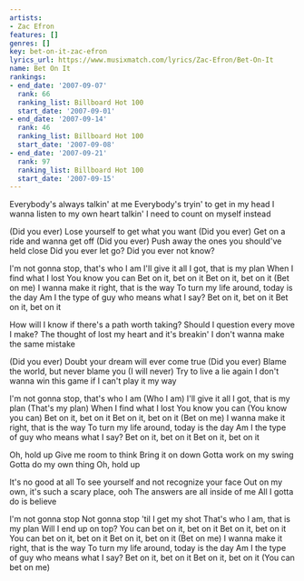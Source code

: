 ```yaml
---
artists:
- Zac Efron
features: []
genres: []
key: bet-on-it-zac-efron
lyrics_url: https://www.musixmatch.com/lyrics/Zac-Efron/Bet-On-It
name: Bet On It
rankings:
- end_date: '2007-09-07'
  rank: 66
  ranking_list: Billboard Hot 100
  start_date: '2007-09-01'
- end_date: '2007-09-14'
  rank: 46
  ranking_list: Billboard Hot 100
  start_date: '2007-09-08'
- end_date: '2007-09-21'
  rank: 97
  ranking_list: Billboard Hot 100
  start_date: '2007-09-15'
---
```

Everybody's always talkin' at me
Everybody's tryin' to get in my head
I wanna listen to my own heart talkin'
I need to count on myself instead

(Did you ever)
Lose yourself to get what you want
(Did you ever)
Get on a ride and wanna get off
(Did you ever)
Push away the ones you should've held close
Did you ever let go?
Did you ever not know?

I'm not gonna stop, that's who I am
I'll give it all I got, that is my plan
When I find what I lost
You know you can
Bet on it, bet on it
Bet on it, bet on it (Bet on me)
I wanna make it right, that is the way
To turn my life around, today is the day
Am I the type of guy who means what I say?
Bet on it, bet on it
Bet on it, bet on it

How will I know if there's a path worth taking?
Should I question every move I make?
The thought of lost my heart and it's breakin'
I don't wanna make the same mistake

(Did you ever)
Doubt your dream will ever come true
(Did you ever)
Blame the world, but never blame you
(I will never)
Try to live a lie again
I don't wanna win this game if I can't play it my way

I'm not gonna stop, that's who I am (Who I am)
I'll give it all I got, that is my plan (That's my plan)
When I find what I lost
You know you can (You know you can)
Bet on it, bet on it
Bet on it, bet on it (Bet on me)
I wanna make it right, that is the way
To turn my life around, today is the day
Am I the type of guy who means what I say?
Bet on it, bet on it
Bet on it, bet on it

Oh, hold up
Give me room to think
Bring it on down
Gotta work on my swing
Gotta do my own thing
Oh, hold up

It's no good at all
To see yourself and not recognize your face
Out on my own, it's such a scary place, ooh
The answers are all inside of me
All I gotta do is believe

I'm not gonna stop
Not gonna stop 'til I get my shot
That's who I am, that is my plan
Will I end up on top?
You can bet on it, bet on it
Bet on it, bet on it
You can bet on it, bet on it
Bet on it, bet on it (Bet on me)
I wanna make it right, that is the way
To turn my life around, today is the day
Am I the type of guy who means what I say?
Bet on it, bet on it
Bet on it, bet on it (You can bet on me)
